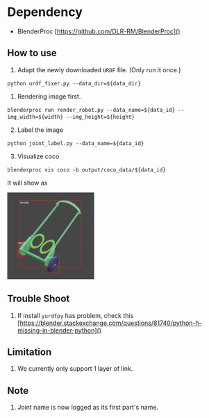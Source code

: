 # Dependency

- BlenderProc [https://github.com/DLR-RM/BlenderProc]()

## How to use

1. Adapt the newly downloaded `URDF` file. (Only run it once.)
```
python urdf_fixer.py --data_dir=${data_dir}
```
 
1. Rendering image first.
```
blenderproc run render_robot.py --data_name=${data_id} --img_width=${width} --img_height=${height}
```

2. Label the image
```
python joint_label.py --data_name=${data_id}
```

3. Visualize coco
```
blenderproc vis coco -b output/coco_data/${data_id}
```

It will show as 

<img src="./media/coco_vis.png" width="200" height="200" />

## Trouble Shoot

1. If install `yurdfpy` has problem, check this [https://blender.stackexchange.com/questions/81740/python-h-missing-in-blender-python]()


## Limitation
1. We currently only support 1 layer of link.

## Note
1. Joint name is now logged as its first part's name.